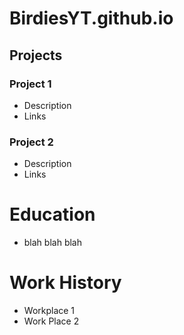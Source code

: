 # BirdiesYT.github.io

## Projects
### Project 1
- Description
- Links

### Project 2
- Description
- Links

# Education
- blah blah blah

# Work History
- Workplace 1
- Work Place 2
